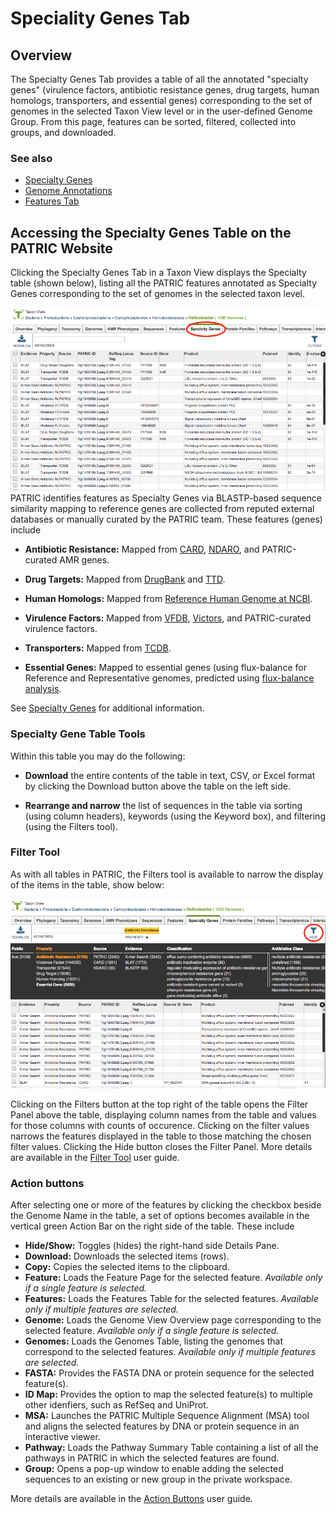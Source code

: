 # Speciality Genes Tab

## Overview
The Specialty Genes Tab provides a table of all the annotated "specialty genes" (virulence factors, antibiotic resistance genes, drug targets, human homologs, transporters, and essential genes) corresponding to the set of genomes in the selected Taxon View level or in the user-defined Genome Group.  From this page, features can be sorted, filtered, collected into groups, and downloaded. 

### See also
  * [Specialty Genes](../data/data_types/specialty_genes.html)
  * [Genome Annotations](../organisms_taxon/genome_annotations.html)
  * [Features Tab](../organisms_taxon/features.html)

## Accessing the Specialty Genes Table on the PATRIC Website
Clicking the Specialty Genes Tab in a Taxon View displays the Specialty  table (shown below), listing all the PATRIC features annotated as Specialty Genes corresponding to the set of genomes in the selected taxon level.

![Specialty Genes Table](../images/specialty_genes_tab.png)
PATRIC identifies features as Specialty Genes via BLASTP-based sequence similarity mapping to reference genes are collected from reputed external databases or manually curated by the PATRIC team. These features (genes) include

* **Antibiotic Resistance:** Mapped from [CARD](https://card.mcmaster.ca/), [NDARO](https://www.ncbi.nlm.nih.gov/pathogens/antimicrobial-resistance/), and PATRIC-curated AMR genes.

* **Drug Targets:** Mapped from [DrugBank](https://www.drugbank.ca/) and [TTD](https://db.idrblab.org/ttd/).

* **Human Homologs:** Mapped from [Reference Human Genome at NCBI](https://www.ncbi.nlm.nih.gov/assembly/GCF_000001405.26).

* **Virulence Factors:** Mapped from [VFDB](http://www.mgc.ac.cn/VFs/), [Victors](http://www.phidias.us/victors/), and PATRIC-curated virulence factors.

* **Transporters:** Mapped from [TCDB](http://www.tcdb.org/).

* **Essential Genes:** Mapped to essential genes (using flux-balance for Reference and Representative genomes, predicted using [flux-balance analysis](http://www.nature.com/nbt/journal/v28/n3/abs/nbt.1614.html).

See [Specialty Genes](../data/data_types/specialty_genes.html) for additional information.


### Specialty Gene Table Tools
Within this table you may do the following:

* **Download** the entire contents of the table in text, CSV, or Excel format by clicking the Download button above the table on the left side.

* **Rearrange and narrow** the list of sequences in the table via sorting (using column headers), keywords (using the Keyword box), and filtering (using the Filters tool).

### Filter Tool

As with all tables in PATRIC, the Filters tool is available to narrow the display of the items in the table, show below:
  
![Specialty Genes Filter Panel](../images/specialty_genes_filter_panel.png)

Clicking on the Filters button at the top right of the table opens the Filter Panel above the table, displaying column names from the table and values for those columns with counts of occurence.  Clicking on the filter values narrows the features displayed in the table to those matching the chosen filter values.  Clicking the Hide button closes the Filter Panel. More details are available in the [Filter Tool](../tables.html) user guide.

### Action buttons

After selecting one or more of the features by clicking the checkbox beside the Genome Name in the table, a set of options becomes available in the vertical green Action Bar on the right side of the table.  These include

* **Hide/Show:** Toggles (hides) the right-hand side Details Pane.
* **Download:**  Downloads the selected items (rows).
* **Copy:** Copies the selected items to the clipboard.
* **Feature:** Loads the Feature Page for the selected feature. *Available only if a single feature is selected.*
* **Features:** Loads the Features Table for the selected features. *Available only if multiple features are selected.*
* **Genome:** Loads the Genome View Overview page corresponding to the selected feature.  *Available only if a single feature is selected.*
* **Genomes:** Loads the Genomes Table, listing the genomes that correspond to the selected features. *Available only if multiple features are selected.*
* **FASTA:** Provides the FASTA DNA or protein sequence for the selected feature(s).
* **ID Map:** Provides the option to map the selected feature(s) to multiple other idenfiers, such as RefSeq and UniProt.
* **MSA:** Launches the PATRIC Multiple Sequence Alignment (MSA) tool and aligns the selected features by DNA or protein sequence in an interactive viewer.
* **Pathway:** Loads the Pathway Summary Table containing a list of all the pathways in PATRIC in which the selected features are found.
* **Group:** Opens a pop-up window to enable adding the selected sequences to an existing or new group in the private workspace.

More details are available in the [Action Buttons](../other/action_buttons.html) user guide.
